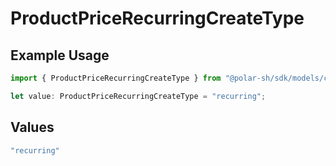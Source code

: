 # ProductPriceRecurringCreateType

## Example Usage

```typescript
import { ProductPriceRecurringCreateType } from "@polar-sh/sdk/models/components";

let value: ProductPriceRecurringCreateType = "recurring";
```

## Values

```typescript
"recurring"
```